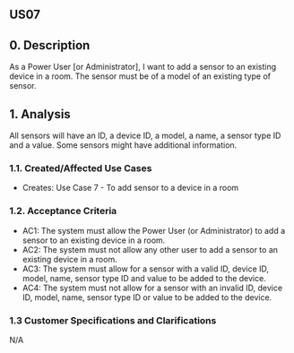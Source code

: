 ## US07

## 0. Description

As a Power User [or Administrator], I want to add a sensor to an existing device in
a room. The sensor must be of a model of an existing type of sensor.

## 1. Analysis
All sensors will have an ID, a device ID, a model, a name, a sensor type ID and a value.
Some sensors might have additional information.

### 1.1. Created/Affected Use Cases

* Creates: Use Case 7 - To add sensor to a device in a room

### 1.2. Acceptance Criteria

* AC1: The system must allow the Power User (or Administrator) to add a sensor to an existing device in a room.
* AC2: The system must not allow any other user to add a sensor to an existing device in a room.
* AC3: The system must allow for a sensor with a valid ID, device ID, model, name, sensor type ID and value to be added to the device.
* AC4: The system must not allow for a sensor with an invalid ID, device ID, model, name, sensor type ID or value to be added to the device.

### 1.3 Customer Specifications and Clarifications

N/A
